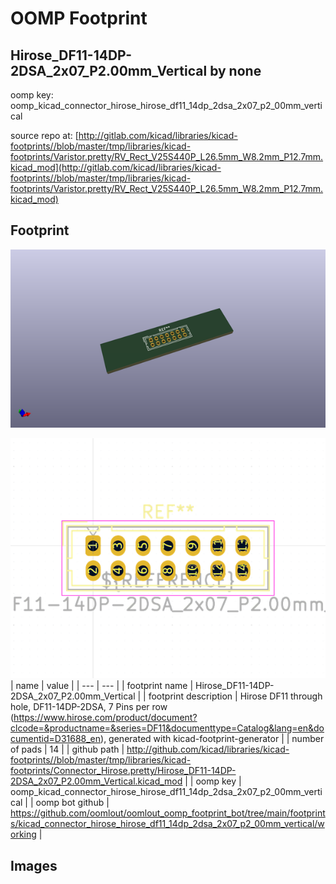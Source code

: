 # OOMP Footprint  
## Hirose_DF11-14DP-2DSA_2x07_P2.00mm_Vertical  by none  
  
oomp key: oomp_kicad_connector_hirose_hirose_df11_14dp_2dsa_2x07_p2_00mm_vertical  
  
source repo at: [http://gitlab.com/kicad/libraries/kicad-footprints//blob/master/tmp/libraries/kicad-footprints/Varistor.pretty/RV_Rect_V25S440P_L26.5mm_W8.2mm_P12.7mm.kicad_mod](http://gitlab.com/kicad/libraries/kicad-footprints//blob/master/tmp/libraries/kicad-footprints/Varistor.pretty/RV_Rect_V25S440P_L26.5mm_W8.2mm_P12.7mm.kicad_mod)  
## Footprint  
  
[![working_kicad_pcb_3d.png](working_kicad_pcb_3d_600.png)](working_kicad_pcb_3d.png)  
  
[![working.png](working_600.png)](working.png)  
| name | value | 
| --- | --- | 
| footprint name | Hirose_DF11-14DP-2DSA_2x07_P2.00mm_Vertical | 
| footprint description | Hirose DF11 through hole, DF11-14DP-2DSA, 7 Pins per row (https://www.hirose.com/product/document?clcode=&productname=&series=DF11&documenttype=Catalog&lang=en&documentid=D31688_en), generated with kicad-footprint-generator | 
| number of pads | 14 | 
| github path | http://github.com/kicad/libraries/kicad-footprints//blob/master/tmp/libraries/kicad-footprints/Connector_Hirose.pretty/Hirose_DF11-14DP-2DSA_2x07_P2.00mm_Vertical.kicad_mod | 
| oomp key | oomp_kicad_connector_hirose_hirose_df11_14dp_2dsa_2x07_p2_00mm_vertical | 
| oomp bot github | https://github.com/oomlout/oomlout_oomp_footprint_bot/tree/main/footprints/kicad_connector_hirose_hirose_df11_14dp_2dsa_2x07_p2_00mm_vertical/working | 
## Images  
